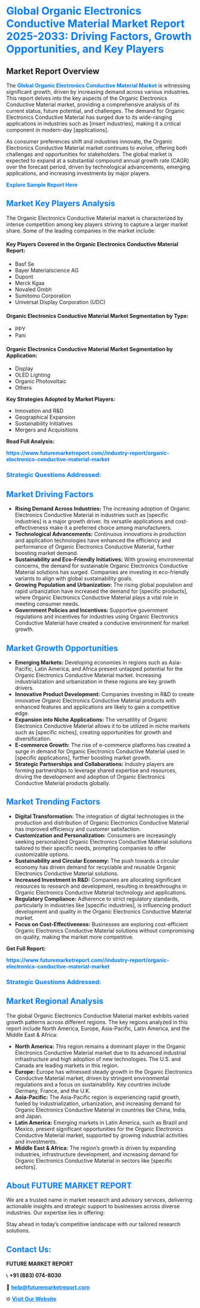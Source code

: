 <h1 style="color: #007BFF;">Global Organic Electronics Conductive Material Market Report 2025-2033: Driving Factors, Growth Opportunities, and Key Players</h1>

<section id="overview">
<h2>Market Report Overview</h2>
<p>The <a href="https://www.futuremarketreport.com//industry-report/organic-electronics-conductive-material-market" style="color: #007BFF; text-decoration: none;"><strong>Global Organic Electronics Conductive Material Market</strong></a> is witnessing significant growth, driven by increasing demand across various industries. This report delves into the key aspects of the Organic Electronics Conductive Material market, providing a comprehensive analysis of its current status, future potential, and challenges. The demand for Organic Electronics Conductive Material has surged due to its wide-ranging applications in industries such as [insert industries], making it a critical component in modern-day [applications].</p>
<p>As consumer preferences shift and industries innovate, the Organic Electronics Conductive Material market continues to evolve, offering both challenges and opportunities for stakeholders. The global market is expected to expand at a substantial compound annual growth rate (CAGR) over the forecast period, driven by technological advancements, emerging applications, and increasing investments by major players.</p>
</section>

<section id="overview">
<p><a href="https://www.futuremarketreport.com//request-sample/reportId=53182" style="color: #007BFF; text-decoration: none;"><strong>Explore Sample Report Here</strong></a></p>
</section>

<section id="key-players">
<h2 style="color: #007BFF;">Market Key Players Analysis</h2>
<p>The Organic Electronics Conductive Material market is characterized by intense competition among key players striving to capture a larger market share. Some of the leading companies in the market include:</p>
<h4>Key Players Covered in the Organic Electronics Conductive Material Report:</h4>
<ul><li>Basf Se</li><li>Bayer Materialscience AG</li><li>Dupont</li><li>Merck Kgaa</li><li>Novaled Gmbh</li><li>Sumitomo Corporation</li><li>Universal Display Corporation (UDC)</li></ul>
<h4>Organic Electronics Conductive Material Market Segmentation by Type:</h4>
<ul><li>PPY</li><li>Pani</li></ul>

<h4>Organic Electronics Conductive Material Market Segmentation by Application:</h4>
<ul><li>Display</li><li>OLED Lighting</li><li>Organic Photovoltaic</li><li>Others</li></ul>
<p><strong>Key Strategies Adopted by Market Players:</strong></p>
<ul>
<li>Innovation and R&D</li>
<li>Geographical Expansion</li>
<li>Sustainability Initiatives</li>
<li>Mergers and Acquisitions</li>
</ul>
</section>

<section>
<p><strong>Read Full Analysis: </strong></p><a href="https://www.futuremarketreport.com//industry-report/organic-electronics-conductive-material-market" style="color: #007BFF; text-decoration: none;"><strong>https://www.futuremarketreport.com//industry-report/organic-electronics-conductive-material-market</strong></a>
<h3 style="color: #007BFF;">Strategic Questions Addressed:</h3>
</section>

<section id="driving-factors">
<h2 style="color: #007BFF;">Market Driving Factors</h2>
<ul>
<li><strong>Rising Demand Across Industries:</strong> The increasing adoption of Organic Electronics Conductive Material in industries such as [specific industries] is a major growth driver. Its versatile applications and cost-effectiveness make it a preferred choice among manufacturers.</li>
<li><strong>Technological Advancements:</strong> Continuous innovations in production and application technologies have enhanced the efficiency and performance of Organic Electronics Conductive Material, further boosting market demand.</li>
<li><strong>Sustainability and Eco-Friendly Initiatives:</strong> With growing environmental concerns, the demand for sustainable Organic Electronics Conductive Material solutions has surged. Companies are investing in eco-friendly variants to align with global sustainability goals.</li>
<li><strong>Growing Population and Urbanization:</strong> The rising global population and rapid urbanization have increased the demand for [specific products], where Organic Electronics Conductive Material plays a vital role in meeting consumer needs.</li>
<li><strong>Government Policies and Incentives:</strong> Supportive government regulations and incentives for industries using Organic Electronics Conductive Material have created a conducive environment for market growth.</li>
</ul>
</section>

<section id="growth-opportunities">
<h2 style="color: #007BFF;">Market Growth Opportunities</h2>
<ul>
<li><strong>Emerging Markets:</strong> Developing economies in regions such as Asia-Pacific, Latin America, and Africa present untapped potential for the Organic Electronics Conductive Material market. Increasing industrialization and urbanization in these regions are key growth drivers.</li>
<li><strong>Innovative Product Development:</strong> Companies investing in R&D to create innovative Organic Electronics Conductive Material products with enhanced features and applications are likely to gain a competitive edge.</li>
<li><strong>Expansion into Niche Applications:</strong> The versatility of Organic Electronics Conductive Material allows it to be utilized in niche markets such as [specific niches], creating opportunities for growth and diversification.</li>
<li><strong>E-commerce Growth:</strong> The rise of e-commerce platforms has created a surge in demand for Organic Electronics Conductive Material used in [specific applications], further boosting market growth.</li>
<li><strong>Strategic Partnerships and Collaborations:</strong> Industry players are forming partnerships to leverage shared expertise and resources, driving the development and adoption of Organic Electronics Conductive Material products globally.</li>
</ul>
</section>

<section id="trending-factors">
<h2 style="color: #007BFF;">Market Trending Factors</h2>
<ul>
<li><strong>Digital Transformation:</strong> The integration of digital technologies in the production and distribution of Organic Electronics Conductive Material has improved efficiency and customer satisfaction.</li>
<li><strong>Customization and Personalization:</strong> Consumers are increasingly seeking personalized Organic Electronics Conductive Material solutions tailored to their specific needs, prompting companies to offer customizable options.</li>
<li><strong>Sustainability and Circular Economy:</strong> The push towards a circular economy has driven demand for recyclable and reusable Organic Electronics Conductive Material solutions.</li>
<li><strong>Increased Investment in R&D:</strong> Companies are allocating significant resources to research and development, resulting in breakthroughs in Organic Electronics Conductive Material technology and applications.</li>
<li><strong>Regulatory Compliance:</strong> Adherence to strict regulatory standards, particularly in industries like [specific industries], is influencing product development and quality in the Organic Electronics Conductive Material market.</li>
<li><strong>Focus on Cost-Effectiveness:</strong> Businesses are exploring cost-efficient Organic Electronics Conductive Material solutions without compromising on quality, making the market more competitive.</li>
</ul>
</section>

<section>
<p><strong>Get Full Report: </strong></p><a href="https://www.futuremarketreport.com//industry-report/organic-electronics-conductive-material-market" style="color: #007BFF; text-decoration: none;"><strong>https://www.futuremarketreport.com//industry-report/organic-electronics-conductive-material-market</strong></a>
<h3 style="color: #007BFF;">Strategic Questions Addressed:</h3>
</section>


<section id="regional-analysis">
<h2 style="color: #007BFF;">Market Regional Analysis</h2>
<p>The global Organic Electronics Conductive Material market exhibits varied growth patterns across different regions. The key regions analyzed in this report include North America, Europe, Asia-Pacific, Latin America, and the Middle East & Africa:</p>
<ul>
<li><strong>North America:</strong> This region remains a dominant player in the Organic Electronics Conductive Material market due to its advanced industrial infrastructure and high adoption of new technologies. The U.S. and Canada are leading markets in this region.</li>
<li><strong>Europe:</strong> Europe has witnessed steady growth in the Organic Electronics Conductive Material market, driven by stringent environmental regulations and a focus on sustainability. Key countries include Germany, France, and the U.K.</li>
<li><strong>Asia-Pacific:</strong> The Asia-Pacific region is experiencing rapid growth, fueled by industrialization, urbanization, and increasing demand for Organic Electronics Conductive Material in countries like China, India, and Japan.</li>
<li><strong>Latin America:</strong> Emerging markets in Latin America, such as Brazil and Mexico, present significant opportunities for the Organic Electronics Conductive Material market, supported by growing industrial activities and investments.</li>
<li><strong>Middle East & Africa:</strong> The region’s growth is driven by expanding industries, infrastructure development, and increasing demand for Organic Electronics Conductive Material in sectors like [specific sectors].</li>
</ul>
</section>

<footer>
<h2 style="color: #007BFF;">About FUTURE MARKET REPORT</h2>
<p>We are a trusted name in market research and advisory services, delivering actionable insights and strategic support to businesses across diverse industries. Our expertise lies in offering:</p>

<p>Stay ahead in today’s competitive landscape with our tailored research solutions.</p>

<h2 style="color: #007BFF;">Contact Us:</h2>
<p><strong>FUTURE MARKET REPORT</strong></p>
<p>📞 <strong>+91 (883) 074-8030</strong></p>
<p>📧 <strong><a href="mailto:help@futuremarketreport.com" style="color: #007BFF;">help@futuremarketreport.com</a></strong></p>
<p>🌐 <strong><a href="https://www.futuremarketreport.com/" style="color: #007BFF;">Visit Our Website</a></strong></p>
</footer>